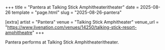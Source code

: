 +++
title = "Pantera at Talking Stick Amphitheateritheater"
date = 2025-08-26
template = "page.html"
slug = "2025-08-26-pantera"

[extra]
artist = "Pantera"
venue = "Talking Stick Amphitheater"
venue_url = "https://www.livenation.com/venues/14250/talking-stick-resort-amphitheatre"
+++

Pantera performs at Talking Stick Amphitheateritheater.
